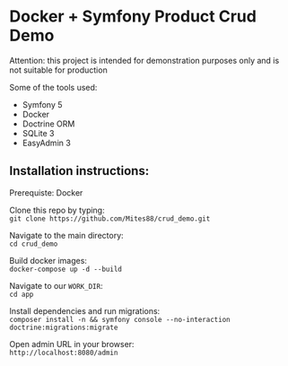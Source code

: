 # Docker + Symfony Product Crud Demo

Attention: this project is intended for demonstration purposes only and is not suitable for production

Some of the tools used:

- Symfony 5
- Docker
- Doctrine ORM
- SQLite 3
- EasyAdmin 3

## Installation instructions:

Prerequiste: Docker

Clone this repo by typing:  
``git clone https://github.com/Mites88/crud_demo.git``

Navigate to the main directory:  
``cd crud_demo``

Build docker images:  
``docker-compose up -d --build``

Navigate to our `WORK_DIR`:  
``cd app``

Install dependencies and run migrations:  
``composer install -n && symfony console --no-interaction doctrine:migrations:migrate``

Open admin URL in your browser:  
`http://localhost:8080/admin`
